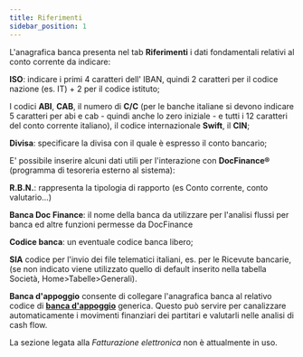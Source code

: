```yaml
---
title: Riferimenti
sidebar_position: 1
---
```


L'anagrafica banca presenta nel tab **Riferimenti** i dati fondamentali relativi al conto corrente da indicare:

**ISO**: indicare i primi 4 caratteri dell' IBAN, quindi 2 caratteri per il codice nazione (es. IT) + 2 per il codice istituto;

I codici **ABI**, **CAB**, il numero di **C/C** (per le banche italiane si devono indicare 5 caratteri per abi e cab - quindi anche lo zero iniziale - e tutti i 12 caratteri del conto corrente italiano), il codice internazionale **Swift**, il **CIN**;

**Divisa**: specificare la divisa con il quale è espresso il conto bancario;

E' possibile inserire alcuni dati utili per l'interazione con **DocFinance®** (programma di tesoreria esterno al sistema):

**R.B.N.**: rappresenta la tipologia di rapporto (es Conto corrente, conto valutario...)

**Banca Doc Finance**: il nome della banca da utilizzare per l'analisi flussi per banca ed altre funzioni permesse da DocFinance

**Codice banca**: un eventuale codice banca libero;

**SIA** codice per l'invio dei file telematici italiani, es. per le Ricevute bancarie, (se non indicato viene utilizzato quello di default inserito nella tabella Società, Home>Tabelle>Generali).

**Banca d'appoggio** consente di collegare l'anagrafica banca al relativo codice di [**banca d'appoggio**](/docs/configurations/tables/general-settings/reference-bank.md) generica. Questo può servire per canalizzare automaticamente i movimenti finanziari dei partitari e valutarli nelle analisi di cash flow.

La sezione legata alla *Fatturazione elettronica* non è attualmente in uso.